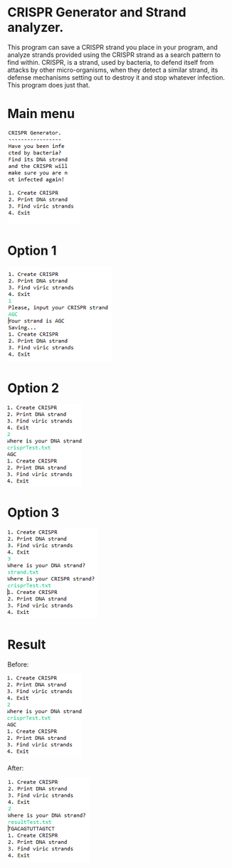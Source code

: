 # CRISPR Generator and Strand analyzer.
This program can save a CRISPR strand you place in your program, and analyze strands provided using the CRISPR strand as a search pattern to find within. CRISPR, is a strand, used by bacteria, to defend itself from attacks by other micro-organisms, when they detect a similar strand, its defense mechanisms setting out to destroy it and stop whatever infection. This program does just that. 
# Main menu

![Main menu](https://github.com/PabloLuisMolinaBlanes/EjercicioLibre1920CuarentenaPabloLuisMolinaBlanes/blob/master/CRISPR.PNG)

# Option 1

![Option 1](https://github.com/PabloLuisMolinaBlanes/EjercicioLibre1920CuarentenaPabloLuisMolinaBlanes/blob/master/Op1.PNG)

# Option 2

![Option 2](https://github.com/PabloLuisMolinaBlanes/EjercicioLibre1920CuarentenaPabloLuisMolinaBlanes/blob/master/Op2.PNG)

# Option 3

![Option 3](https://github.com/PabloLuisMolinaBlanes/EjercicioLibre1920CuarentenaPabloLuisMolinaBlanes/blob/master/Op3.PNG)

# Result

Before:

![Before](https://github.com/PabloLuisMolinaBlanes/EjercicioLibre1920CuarentenaPabloLuisMolinaBlanes/blob/master/Op2.PNG)

After:

![After](https://github.com/PabloLuisMolinaBlanes/EjercicioLibre1920CuarentenaPabloLuisMolinaBlanes/blob/master/Result.PNG)

